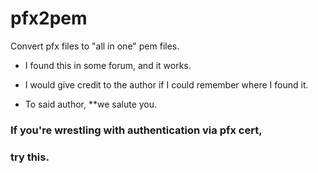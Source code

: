 # pfx2pem
Convert pfx files to "all in one" pem files.

* I found this in some forum, and it works. 
* I would give credit to the author if I could remember where I found it.



* To said author, **we salute you. 

### If you're wrestling with authentication via pfx cert, 
### try this.
